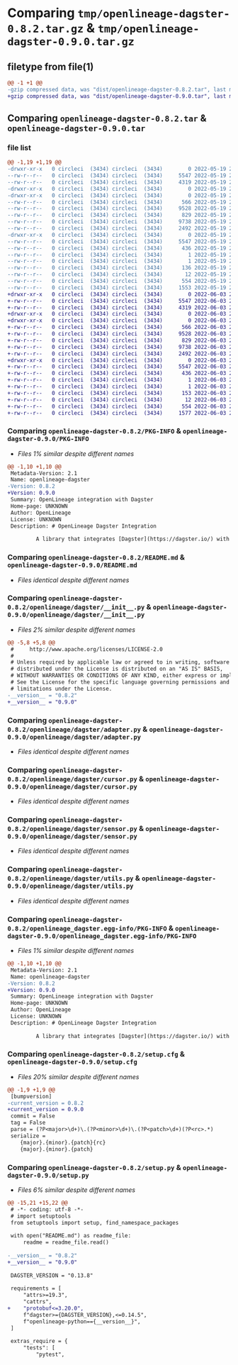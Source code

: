 # Comparing `tmp/openlineage-dagster-0.8.2.tar.gz` & `tmp/openlineage-dagster-0.9.0.tar.gz`

## filetype from file(1)

```diff
@@ -1 +1 @@
-gzip compressed data, was "dist/openlineage-dagster-0.8.2.tar", last modified: Thu May 19 20:00:11 2022, max compression
+gzip compressed data, was "dist/openlineage-dagster-0.9.0.tar", last modified: Fri Jun  3 23:03:15 2022, max compression
```

## Comparing `openlineage-dagster-0.8.2.tar` & `openlineage-dagster-0.9.0.tar`

### file list

```diff
@@ -1,19 +1,19 @@
-drwxr-xr-x   0 circleci  (3434) circleci  (3434)        0 2022-05-19 20:00:11.000000 openlineage-dagster-0.8.2/
--rw-r--r--   0 circleci  (3434) circleci  (3434)     5547 2022-05-19 20:00:11.000000 openlineage-dagster-0.8.2/PKG-INFO
--rw-r--r--   0 circleci  (3434) circleci  (3434)     4319 2022-05-19 20:00:08.000000 openlineage-dagster-0.8.2/README.md
-drwxr-xr-x   0 circleci  (3434) circleci  (3434)        0 2022-05-19 20:00:11.000000 openlineage-dagster-0.8.2/openlineage/
-drwxr-xr-x   0 circleci  (3434) circleci  (3434)        0 2022-05-19 20:00:11.000000 openlineage-dagster-0.8.2/openlineage/dagster/
--rw-r--r--   0 circleci  (3434) circleci  (3434)      566 2022-05-19 20:00:08.000000 openlineage-dagster-0.8.2/openlineage/dagster/__init__.py
--rw-r--r--   0 circleci  (3434) circleci  (3434)     9528 2022-05-19 20:00:08.000000 openlineage-dagster-0.8.2/openlineage/dagster/adapter.py
--rw-r--r--   0 circleci  (3434) circleci  (3434)      829 2022-05-19 20:00:08.000000 openlineage-dagster-0.8.2/openlineage/dagster/cursor.py
--rw-r--r--   0 circleci  (3434) circleci  (3434)     9738 2022-05-19 20:00:08.000000 openlineage-dagster-0.8.2/openlineage/dagster/sensor.py
--rw-r--r--   0 circleci  (3434) circleci  (3434)     2492 2022-05-19 20:00:08.000000 openlineage-dagster-0.8.2/openlineage/dagster/utils.py
-drwxr-xr-x   0 circleci  (3434) circleci  (3434)        0 2022-05-19 20:00:11.000000 openlineage-dagster-0.8.2/openlineage_dagster.egg-info/
--rw-r--r--   0 circleci  (3434) circleci  (3434)     5547 2022-05-19 20:00:11.000000 openlineage-dagster-0.8.2/openlineage_dagster.egg-info/PKG-INFO
--rw-r--r--   0 circleci  (3434) circleci  (3434)      436 2022-05-19 20:00:11.000000 openlineage-dagster-0.8.2/openlineage_dagster.egg-info/SOURCES.txt
--rw-r--r--   0 circleci  (3434) circleci  (3434)        1 2022-05-19 20:00:11.000000 openlineage-dagster-0.8.2/openlineage_dagster.egg-info/dependency_links.txt
--rw-r--r--   0 circleci  (3434) circleci  (3434)        1 2022-05-19 20:00:11.000000 openlineage-dagster-0.8.2/openlineage_dagster.egg-info/not-zip-safe
--rw-r--r--   0 circleci  (3434) circleci  (3434)      136 2022-05-19 20:00:11.000000 openlineage-dagster-0.8.2/openlineage_dagster.egg-info/requires.txt
--rw-r--r--   0 circleci  (3434) circleci  (3434)       12 2022-05-19 20:00:11.000000 openlineage-dagster-0.8.2/openlineage_dagster.egg-info/top_level.txt
--rw-r--r--   0 circleci  (3434) circleci  (3434)      554 2022-05-19 20:00:11.000000 openlineage-dagster-0.8.2/setup.cfg
--rw-r--r--   0 circleci  (3434) circleci  (3434)     1553 2022-05-19 20:00:08.000000 openlineage-dagster-0.8.2/setup.py
+drwxr-xr-x   0 circleci  (3434) circleci  (3434)        0 2022-06-03 23:03:15.000000 openlineage-dagster-0.9.0/
+-rw-r--r--   0 circleci  (3434) circleci  (3434)     5547 2022-06-03 23:03:15.000000 openlineage-dagster-0.9.0/PKG-INFO
+-rw-r--r--   0 circleci  (3434) circleci  (3434)     4319 2022-06-03 23:03:13.000000 openlineage-dagster-0.9.0/README.md
+drwxr-xr-x   0 circleci  (3434) circleci  (3434)        0 2022-06-03 23:03:15.000000 openlineage-dagster-0.9.0/openlineage/
+drwxr-xr-x   0 circleci  (3434) circleci  (3434)        0 2022-06-03 23:03:15.000000 openlineage-dagster-0.9.0/openlineage/dagster/
+-rw-r--r--   0 circleci  (3434) circleci  (3434)      566 2022-06-03 23:03:13.000000 openlineage-dagster-0.9.0/openlineage/dagster/__init__.py
+-rw-r--r--   0 circleci  (3434) circleci  (3434)     9528 2022-06-03 23:03:13.000000 openlineage-dagster-0.9.0/openlineage/dagster/adapter.py
+-rw-r--r--   0 circleci  (3434) circleci  (3434)      829 2022-06-03 23:03:13.000000 openlineage-dagster-0.9.0/openlineage/dagster/cursor.py
+-rw-r--r--   0 circleci  (3434) circleci  (3434)     9738 2022-06-03 23:03:13.000000 openlineage-dagster-0.9.0/openlineage/dagster/sensor.py
+-rw-r--r--   0 circleci  (3434) circleci  (3434)     2492 2022-06-03 23:03:13.000000 openlineage-dagster-0.9.0/openlineage/dagster/utils.py
+drwxr-xr-x   0 circleci  (3434) circleci  (3434)        0 2022-06-03 23:03:15.000000 openlineage-dagster-0.9.0/openlineage_dagster.egg-info/
+-rw-r--r--   0 circleci  (3434) circleci  (3434)     5547 2022-06-03 23:03:15.000000 openlineage-dagster-0.9.0/openlineage_dagster.egg-info/PKG-INFO
+-rw-r--r--   0 circleci  (3434) circleci  (3434)      436 2022-06-03 23:03:15.000000 openlineage-dagster-0.9.0/openlineage_dagster.egg-info/SOURCES.txt
+-rw-r--r--   0 circleci  (3434) circleci  (3434)        1 2022-06-03 23:03:15.000000 openlineage-dagster-0.9.0/openlineage_dagster.egg-info/dependency_links.txt
+-rw-r--r--   0 circleci  (3434) circleci  (3434)        1 2022-06-03 23:03:15.000000 openlineage-dagster-0.9.0/openlineage_dagster.egg-info/not-zip-safe
+-rw-r--r--   0 circleci  (3434) circleci  (3434)      153 2022-06-03 23:03:15.000000 openlineage-dagster-0.9.0/openlineage_dagster.egg-info/requires.txt
+-rw-r--r--   0 circleci  (3434) circleci  (3434)       12 2022-06-03 23:03:15.000000 openlineage-dagster-0.9.0/openlineage_dagster.egg-info/top_level.txt
+-rw-r--r--   0 circleci  (3434) circleci  (3434)      554 2022-06-03 23:03:15.000000 openlineage-dagster-0.9.0/setup.cfg
+-rw-r--r--   0 circleci  (3434) circleci  (3434)     1577 2022-06-03 23:03:13.000000 openlineage-dagster-0.9.0/setup.py
```

### Comparing `openlineage-dagster-0.8.2/PKG-INFO` & `openlineage-dagster-0.9.0/PKG-INFO`

 * *Files 1% similar despite different names*

```diff
@@ -1,10 +1,10 @@
 Metadata-Version: 2.1
 Name: openlineage-dagster
-Version: 0.8.2
+Version: 0.9.0
 Summary: OpenLineage integration with Dagster
 Home-page: UNKNOWN
 Author: OpenLineage
 License: UNKNOWN
 Description: # OpenLineage Dagster Integration
         
         A library that integrates [Dagster](https://dagster.io/) with [OpenLineage](https://openlineage.io) for automatic metadata collection.
```

### Comparing `openlineage-dagster-0.8.2/README.md` & `openlineage-dagster-0.9.0/README.md`

 * *Files identical despite different names*

### Comparing `openlineage-dagster-0.8.2/openlineage/dagster/__init__.py` & `openlineage-dagster-0.9.0/openlineage/dagster/__init__.py`

 * *Files 2% similar despite different names*

```diff
@@ -5,8 +5,8 @@
 #     http://www.apache.org/licenses/LICENSE-2.0
 #
 # Unless required by applicable law or agreed to in writing, software
 # distributed under the License is distributed on an "AS IS" BASIS,
 # WITHOUT WARRANTIES OR CONDITIONS OF ANY KIND, either express or implied.
 # See the License for the specific language governing permissions and
 # limitations under the License.
-__version__ = "0.8.2"
+__version__ = "0.9.0"
```

### Comparing `openlineage-dagster-0.8.2/openlineage/dagster/adapter.py` & `openlineage-dagster-0.9.0/openlineage/dagster/adapter.py`

 * *Files identical despite different names*

### Comparing `openlineage-dagster-0.8.2/openlineage/dagster/cursor.py` & `openlineage-dagster-0.9.0/openlineage/dagster/cursor.py`

 * *Files identical despite different names*

### Comparing `openlineage-dagster-0.8.2/openlineage/dagster/sensor.py` & `openlineage-dagster-0.9.0/openlineage/dagster/sensor.py`

 * *Files identical despite different names*

### Comparing `openlineage-dagster-0.8.2/openlineage/dagster/utils.py` & `openlineage-dagster-0.9.0/openlineage/dagster/utils.py`

 * *Files identical despite different names*

### Comparing `openlineage-dagster-0.8.2/openlineage_dagster.egg-info/PKG-INFO` & `openlineage-dagster-0.9.0/openlineage_dagster.egg-info/PKG-INFO`

 * *Files 1% similar despite different names*

```diff
@@ -1,10 +1,10 @@
 Metadata-Version: 2.1
 Name: openlineage-dagster
-Version: 0.8.2
+Version: 0.9.0
 Summary: OpenLineage integration with Dagster
 Home-page: UNKNOWN
 Author: OpenLineage
 License: UNKNOWN
 Description: # OpenLineage Dagster Integration
         
         A library that integrates [Dagster](https://dagster.io/) with [OpenLineage](https://openlineage.io) for automatic metadata collection.
```

### Comparing `openlineage-dagster-0.8.2/setup.cfg` & `openlineage-dagster-0.9.0/setup.cfg`

 * *Files 20% similar despite different names*

```diff
@@ -1,9 +1,9 @@
 [bumpversion]
-current_version = 0.8.2
+current_version = 0.9.0
 commit = False
 tag = False
 parse = (?P<major>\d+)\.(?P<minor>\d+)\.(?P<patch>\d+)(?P<rc>.*)
 serialize = 
 	{major}.{minor}.{patch}{rc}
 	{major}.{minor}.{patch}
```

### Comparing `openlineage-dagster-0.8.2/setup.py` & `openlineage-dagster-0.9.0/setup.py`

 * *Files 6% similar despite different names*

```diff
@@ -15,21 +15,22 @@
 # -*- coding: utf-8 -*-
 # import setuptools
 from setuptools import setup, find_namespace_packages
 
 with open("README.md") as readme_file:
     readme = readme_file.read()
 
-__version__ = "0.8.2"
+__version__ = "0.9.0"
 
 DAGSTER_VERSION = "0.13.8"
 
 requirements = [
     "attrs>=19.3",
     "cattrs",
+    "protobuf<=3.20.0",
     f"dagster>={DAGSTER_VERSION},<=0.14.5",
     f"openlineage-python=={__version__}",
 ]
 
 extras_require = {
     "tests": [
         "pytest",
```

